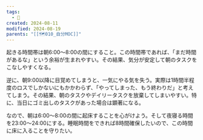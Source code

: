 ```yaml
---
tags:
  - 💭
created: 2024-08-11
modified: 2024-08-19
parents: "[[🗺️010_自分MOC]]"
---
```

起きる時間帯は朝6:00～8:00の間にすること。この時間帯であれば、「まだ時間があるな」という余裕が生まれやすい。その結果、気分が安定して朝のタスクをこなしやすくなる。

逆に、朝9:00以降に目覚めてしまうと、一気にやる気を失う。実際は1時間半程度のロスでしかないにもかかわらず、「やってしまった、もう終わりだ」と考えてしまう。その結果、朝のタスクやデイリータスクを放棄してしまいやすい。特に、当日にゴミ出しのタスクがあった場合は顕著になる。

なので、朝は6:00～8:00の間に起床することを心がけよう。そして夜寝る時間を23:00～24:00にする。睡眠時間をできれば8時間確保したいので、この時間に床に入ることを守りたい。